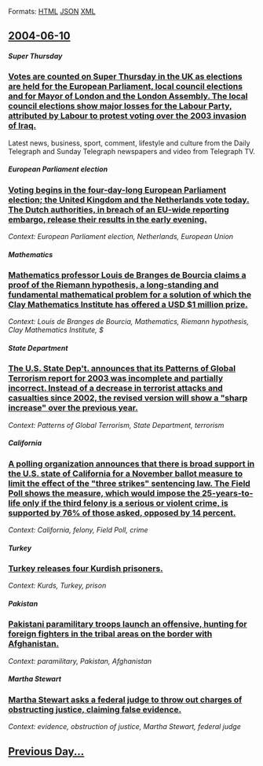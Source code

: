 
Formats: [HTML](2004/06/10/index.html)  [JSON](2004/06/10/index.json)  [XML](2004/06/10/index.xml)  

## [2004-06-10](/news/2004/06/10/index.md)

##### Super Thursday
### [ Votes are counted on Super Thursday in the UK as elections are held for the European Parliament, local council elections and for Mayor of London and the London Assembly. The local council elections show major losses for the Labour Party, attributed by Labour to protest voting over the 2003 invasion of Iraq. ](/news/2004/06/10/votes-are-counted-on-super-thursday-in-the-uk-as-elections-are-held-for-the-european-parliament-local-council-elections-and-for-mayor-of-l.md)
Latest news, business, sport, comment, lifestyle and culture from the Daily Telegraph and Sunday Telegraph newspapers and video from Telegraph TV.

##### European Parliament election
### [ Voting begins in the four-day-long European Parliament election; the United Kingdom and the Netherlands vote today. The Dutch authorities, in breach of an EU-wide reporting embargo, release their results in the early evening. ](/news/2004/06/10/voting-begins-in-the-four-day-long-european-parliament-election-the-united-kingdom-and-the-netherlands-vote-today-the-dutch-authorities.md)
_Context: European Parliament election, Netherlands, European Union_

##### Mathematics
### [ Mathematics professor Louis de Branges de Bourcia claims a proof of the Riemann hypothesis, a long-standing and fundamental mathematical problem for a solution of which the Clay Mathematics Institute has offered a USD $1 million prize. ](/news/2004/06/10/mathematics-professor-louis-de-branges-de-bourcia-claims-a-proof-of-the-riemann-hypothesis-a-long-standing-and-fundamental-mathematical-pr.md)
_Context: Louis de Branges de Bourcia, Mathematics, Riemann hypothesis, Clay Mathematics Institute, $_

##### State Department
### [ The U.S. State Dep't. announces that its Patterns of Global Terrorism report for 2003 was incomplete and partially incorrect. Instead of a decrease in terrorist attacks and casualties since 2002, the revised version will show a "sharp increase" over the previous year. ](/news/2004/06/10/the-u-s-state-dep-t-announces-that-its-patterns-of-global-terrorism-report-for-2003-was-incomplete-and-partially-incorrect-instead-of-a.md)
_Context: Patterns of Global Terrorism, State Department, terrorism_

##### California
### [ A polling organization announces that there is broad support in the U.S. state of California for a November ballot measure to limit the effect of the "three strikes" sentencing law. The Field Poll shows the measure, which would impose the 25-years-to-life only if the third felony is a serious or violent crime, is supported by 76% of those asked, opposed by 14 percent. ](/news/2004/06/10/a-polling-organization-announces-that-there-is-broad-support-in-the-u-s-state-of-california-for-a-november-ballot-measure-to-limit-the-eff.md)
_Context: California, felony, Field Poll, crime_

##### Turkey
### [ Turkey releases four Kurdish prisoners. ](/news/2004/06/10/turkey-releases-four-kurdish-prisoners.md)
_Context: Kurds, Turkey, prison_

##### Pakistan
### [ Pakistani paramilitary troops launch an offensive, hunting for foreign fighters in the tribal areas on the border with Afghanistan. ](/news/2004/06/10/pakistani-paramilitary-troops-launch-an-offensive-hunting-for-foreign-fighters-in-the-tribal-areas-on-the-border-with-afghanistan.md)
_Context: paramilitary, Pakistan, Afghanistan_

##### Martha Stewart
### [ Martha Stewart asks a federal judge to throw out charges of obstructing justice, claiming false evidence. ](/news/2004/06/10/martha-stewart-asks-a-federal-judge-to-throw-out-charges-of-obstructing-justice-claiming-false-evidence.md)
_Context: evidence, obstruction of justice, Martha Stewart, federal judge_

## [Previous Day...](/news/2004/06/9/index.md)

